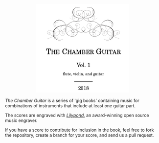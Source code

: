 <p align="center">
  <img alt="Chamber Guitarists Logo" src="common/chamberguitar.png">
</p>
<p>
<i>The Chamber Guitar</i> is a  series of 'gig books' containing music for 
combinations of instruments that include at least one guitar part.
</p>
<p>
The scores are engraved  with <i><a href="https://www.lilypond.org" target="_blank">Lilypond</a></i>,
an award-winning open source music engraver.
</p>
<p>
If you have a score to contribute for inclusion in the book, feel free to fork the 
repository, create a branch for your score, and send us a pull request.
</p>

























